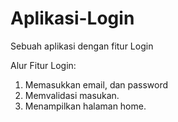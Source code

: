 # Aplikasi-Login
Sebuah aplikasi dengan fitur Login

Alur Fitur Login:
1. Memasukkan email, dan password
2. Memvalidasi masukan.
3. Menampilkan halaman home.
